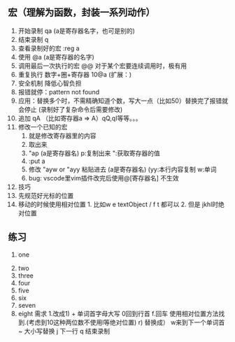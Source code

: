 ## 宏（理解为函数，封装一系列动作）
1. 开始录制 qa (a是寄存器名字，也可是别的)
2. 结束录制  q
3. 查看录制好的宏 :reg a
4. 使用 @a (a是寄存器的名字) 
5. 调用最后一次执行的宏   @@  对于某个宏要连续调用时，极有用
6. 重复执行 数字+圈+寄存器   10@a
(扩展：)
7. 安全机制 降低心智负担
  1. 报错就停：pattern not found
  2. 应用：替换多个时，不需精确知道个数，写大一点（比如50）替换完了报错就会停止
(录制好了复杂命令后需要修改)
8. 追加 qA （比如寄存器a => A）qQ,qI等等。。。
9. 修改一个已知的宏
    1. 就是修改寄存器里的内容
    2. 取出来
      1. "ap (a是寄存器名) p:复制出来 ":获取寄存器的值
      2. :put a
    3. 修改 "ayw or "ayy 粘贴进去   (a是寄存器名)     (yy:本行内容复制 w:单词
    4. bug: vscode里vim插件改完后使用@[寄存器名] 不生效
10. 技巧
  1. 先规范好光标的位置
  2. 移动的时候使用相对位置
    1. 比如w e textObject / f t 都可以
    2. 但是 jkhl时绝对位置
  

## 练习
1) one
2. two
3. three
4. four
5. five
6. six
7. seven
8. eight
需求 1.改成1) + 单词首字母大写
0回到行首
f.回车 使用相对位置方法找到.(考虑到10这种两位数不使用l等绝对位置)
r) 替换成）
w来到下一个单词首
~ 大小写替换
j 下一行
q 结束录制

